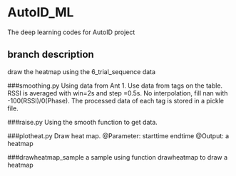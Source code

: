 # AutoID_ML
The deep learning codes for AutoID project

## branch description
draw the heatmap using the 6_trial_sequence data

###smoothing.py 
Using data from Ant 1. Use data from tags on the table.  RSSI is averaged with win=2s and step =0.5s. No interpolation, fill nan with -100(RSSI)/0(Phase). 
The processed data of each tag is stored in a pickle file.

###raise.py
Using the smooth function to get data.

###plotheat.py
Draw heat map.
@Parameter: starttime endtime
@Output: a heatmap

###drawheatmap_sample
a sample using function drawheatmap to draw a heatmap


